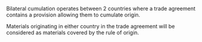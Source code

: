 Bilateral cumulation operates between 2 countries where a trade agreement contains a provision allowing them to cumulate origin.

Materials originating in either country in the trade agreement will be considered as materials covered by the rule of origin.
